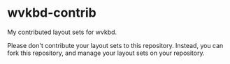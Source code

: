 # wvkbd-contrib

My contributed layout sets for wvkbd.

Please don't contribute your layout sets to this repository. Instead, you can
fork this repository, and manage your layout sets on your repository.
